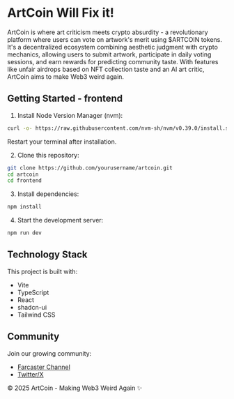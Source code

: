 # ArtCoin Will Fix it! 

ArtCoin is where art criticism meets crypto absurdity - a revolutionary platform where users can vote on artwork's merit using $ARTCOIN tokens. It's a decentralized ecosystem combining aesthetic judgment with crypto mechanics, allowing users to submit artwork, participate in daily voting sessions, and earn rewards for predicting community taste. With features like unfair airdrops based on NFT collection taste and an AI art critic, ArtCoin aims to make Web3 weird again.

## Getting Started - frontend

1. Install Node Version Manager (nvm):
```sh
curl -o- https://raw.githubusercontent.com/nvm-sh/nvm/v0.39.0/install.sh | bash
```
Restart your terminal after installation.

2. Clone this repository:
```sh
git clone https://github.com/yourusername/artcoin.git
cd artcoin
cd frontend
```

3. Install dependencies:
```sh
npm install
```

4. Start the development server:
```sh
npm run dev
```

## Technology Stack

This project is built with:
- Vite
- TypeScript
- React
- shadcn-ui
- Tailwind CSS

## Community

Join our growing community:
- [Farcaster Channel](https://warpcast.com/~/channel/artcoin)
- [Twitter/X](https://x.com/artcoin_base)


© 2025 ArtCoin - Making Web3 Weird Again ✨
